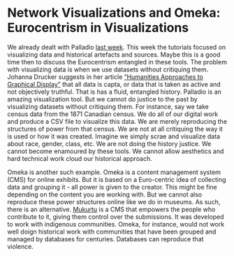 <h1 id="network-visualizations-and-omeka-eurocentrism-in-visualizations">Network Visualizations and Omeka: Eurocentrism in Visualizations</h1>
<p>We already dealt with Palladio <a href="Earth-Palladio.md">last week</a>. This week the tutorials focused on visualizing data and historical artefacts and sources. Maybe this is a good time then to discuss the Eurocentrism entangled in these tools. The problem with visualizing data is when we use datasets without critiquing them. Johanna Drucker suggests in her article <a href="http://www.digitalhumanities.org/dhq/vol/5/1/000091/000091.html">“Humanities Approaches to Graphical Display”</a> that all data is capta, or data that is taken as active and not objectively truthful. That is has a fluid, entangled history. Palladio is an amazing visualization tool. But we cannot do justice to the past by visualizing datasets without critiquing them. For instance, say we take census data from the 1871 Canadian census. We do all of our digital work and produce a CSV file to visualize this data. We are merely reproducing the structures of power from that census. We are not at all critiquing the way it is used or how it was created. Imagine we simply scrae and visualize data about race, gender, class, etc. We are not doing the history justice. We cannot become enamoured by these tools. We cannot allow aesthetics and hard technical work cloud our historical approach.</p>
<p>Omeka is another such example. Omeka is a content management system (CMS) for online exhibits. But it is based on a Euro-centric idea of collecting data and grouping it - all power is given to the creator. This might be fine depending on the content you are working with. But we cannot also reproduce these power structures online like we do in museums. As such, there is an alternative. <a href="http://mukurtu.org/about/">Mukurtu</a> is a CMS that empowers the people who contribute to it, giving them control over the submissions. It was developed to work with indigenous communities. Omeka, for instance, would not work well doign historical work with communities that have been grouped and managed by databases for centuries. Databases can reproduce that violence.</p>
